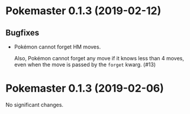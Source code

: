 Pokemaster 0.1.3 (2019-02-12)
=============================

Bugfixes
--------

- Pokémon cannot forget HM moves.

  Also, Pokémon cannot forget any move
  if it knows less than 4 moves,
  even when the move is passed by the `forget` kwarg. (#13)


Pokemaster 0.1.3 (2019-02-06)
=============================

No significant changes.
